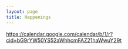 ```yaml
---
layout: page
title: Happenings
---
```


https://calendar.google.com/calendar/b/1/r?cid=bG9rYW50YS52aWhhcmFAZ21haWwuY29t
